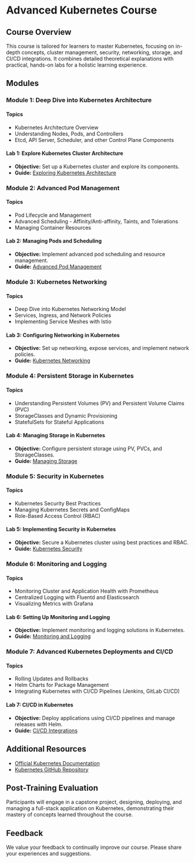 # Advanced Kubernetes Course

## Course Overview

This course is tailored for learners to master Kubernetes, focusing on in-depth concepts, cluster management, security, networking, storage, and CI/CD integrations. It combines detailed theoretical explanations with practical, hands-on labs for a holistic learning experience.

## Modules

### Module 1: Deep Dive into Kubernetes Architecture

#### Topics

- Kubernetes Architecture Overview
- Understanding Nodes, Pods, and Controllers
- Etcd, API Server, Scheduler, and other Control Plane Components

#### Lab 1: Explore Kubernetes Cluster Architecture

- **Objective:** Set up a Kubernetes cluster and explore its components.
- **Guide:** [Exploring Kubernetes Architecture](#)

### Module 2: Advanced Pod Management

#### Topics

- Pod Lifecycle and Management
- Advanced Scheduling - Affinity/Anti-affinity, Taints, and Tolerations
- Managing Container Resources

#### Lab 2: Managing Pods and Scheduling

- **Objective:** Implement advanced pod scheduling and resource management.
- **Guide:** [Advanced Pod Management](#)

### Module 3: Kubernetes Networking

#### Topics

- Deep Dive into Kubernetes Networking Model
- Services, Ingress, and Network Policies
- Implementing Service Meshes with Istio

#### Lab 3: Configuring Networking in Kubernetes

- **Objective:** Set up networking, expose services, and implement network policies.
- **Guide:** [Kubernetes Networking](#)

### Module 4: Persistent Storage in Kubernetes

#### Topics

- Understanding Persistent Volumes (PV) and Persistent Volume Claims (PVC)
- StorageClasses and Dynamic Provisioning
- StatefulSets for Stateful Applications

#### Lab 4: Managing Storage in Kubernetes

- **Objective:** Configure persistent storage using PV, PVCs, and StorageClasses.
- **Guide:** [Managing Storage](#)

### Module 5: Security in Kubernetes

#### Topics

- Kubernetes Security Best Practices
- Managing Kubernetes Secrets and ConfigMaps
- Role-Based Access Control (RBAC)

#### Lab 5: Implementing Security in Kubernetes

- **Objective:** Secure a Kubernetes cluster using best practices and RBAC.
- **Guide:** [Kubernetes Security](#)

### Module 6: Monitoring and Logging

#### Topics

- Monitoring Cluster and Application Health with Prometheus
- Centralized Logging with Fluentd and Elasticsearch
- Visualizing Metrics with Grafana

#### Lab 6: Setting Up Monitoring and Logging

- **Objective:** Implement monitoring and logging solutions in Kubernetes.
- **Guide:** [Monitoring and Logging](#)

### Module 7: Advanced Kubernetes Deployments and CI/CD

#### Topics

- Rolling Updates and Rollbacks
- Helm Charts for Package Management
- Integrating Kubernetes with CI/CD Pipelines (Jenkins, GitLab CI/CD)

#### Lab 7: CI/CD in Kubernetes

- **Objective:** Deploy applications using CI/CD pipelines and manage releases with Helm.
- **Guide:** [CI/CD Integrations](#)

## Additional Resources

- [Official Kubernetes Documentation](https://kubernetes.io/docs/home/)
- [Kubernetes GitHub Repository](https://github.com/kubernetes/kubernetes)

## Post-Training Evaluation

Participants will engage in a capstone project, designing, deploying, and managing a full-stack application on Kubernetes, demonstrating their mastery of concepts learned throughout the course.

## Feedback

We value your feedback to continually improve our course. Please share your experiences and suggestions.
